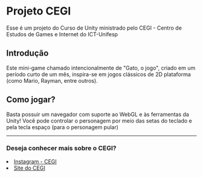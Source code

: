 # Projeto CEGI

Esse é um projeto do Curso de Unity ministrado pelo CEGI - Centro de Estudos de Games e Internet do ICT-Unifesp

## Introdução
Este mini-game chamado intencionalmente de "Gato, o jogo", criado em um período curto de um mês, inspira-se em jogos clássicos de 2D plataforma (como Mario, Rayman, entre outros).

## Como jogar?
Basta possuir um navegador com suporte ao WebGL e às ferramentas da Unity!
Você pode controlar o personagem por meio das setas do teclado e pela tecla espaço (para o personagem pular)

<hr>

### Deseja conhecer mais sobre o CEGI?
  <li><a href="https://www.instagram.com/cegi.ict/">Instagram - CEGI</a></li>
  <li><a href="https://cegi.unifesp.br/">Site do CEGI</a></li>
  </ul>
